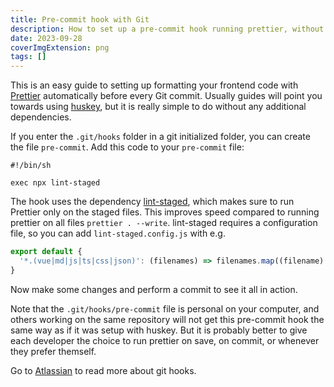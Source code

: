 ```yaml
---
title: Pre-commit hook with Git
description: How to set up a pre-commit hook running prettier, without huskey
date: 2023-09-28
coverImgExtension: png
tags: []
---
```


This is an easy guide to setting up formatting your frontend code with [Prettier](https://prettier.io/) automatically before every Git commit. Usually guides will point you towards using [huskey](https://github.com/typicode/husky), but it is really simple to do without any additional dependencies.

If you enter the `.git/hooks` folder in a git initialized folder, you can create the file `pre-commit`. Add this code to your `pre-commit` file:

```
#!/bin/sh

exec npx lint-staged
```

The hook uses the dependency [lint-staged](https://github.com/okonet/lint-staged), which makes sure to run Prettier only on the staged files. This improves speed compared to running prettier on all files `prettier . --write`. lint-staged requires a configuration file, so you can add `lint-staged.config.js` with e.g.

```js
export default {
  '*.(vue|md|js|ts|css|json)': (filenames) => filenames.map((filename) => `prettier --write '${filename}'`),
}
```

Now make some changes and perform a commit to see it all in action.

Note that the `.git/hooks/pre-commit` file is personal on your computer, and others working on the same repository will not get this pre-commit hook the same way as if it was setup with huskey. But it is probably better to give each developer the choice to run prettier on save, on commit, or whenever they prefer themself.

Go to [Atlassian](https://www.atlassian.com/git/tutorials/git-hooks) to read more about git hooks.
